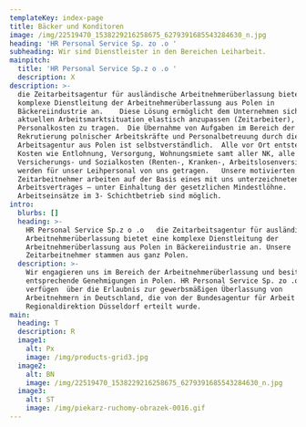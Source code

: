 ```yaml
---
templateKey: index-page
title: Bäcker und Konditoren
image: /img/22519470_1538229216258675_6279391685543284630_n.jpg
heading: 'HR Personal Service Sp. zo .o '
subheading: Wir sind Dienstleister in den Bereichen Leiharbeit.
mainpitch:
  title: 'HR Personal Service Sp.z o .o '
  description: X
description: >-
  die Zeitarbeitsagentur für ausländische Arbeitnehmerüberlassung bietet eine
  komplexe Dienstleitung der Arbeitnehmerüberlassung aus Polen in
  Bäckereiindustrie an.    Diese Lösung ermöglicht dem Unternehmen sich der
  aktuellen Arbeitsmarktsituation elastisch anzupassen (Zeitarbeiter), ohne
  Personalkosten zu tragen.  Die Übernahme von Aufgaben im Bereich der
  Rekrutierung polnischer Arbeitskräfte und Personalbetreuung durch die
  Arbeitsagentur aus Polen ist selbstverständlich.  Alle vor Ort entstehenden
  Kosten wie Entlohnung, Versorgung, Wohnungsmiete samt aller NK, alle Lohn-,
  Versicherungs- und Sozialkosten (Renten-, Kranken-, Arbeitslosenversicherung)
  werden für unser Leihpersonal von uns getragen.   Unsere motivierten
  Zeitarbeitnehmer arbeiten auf der Basis eines mit uns unterzeichneten
  Arbeitsvertrages – unter Einhaltung der gesetzlichen Mindestlöhne.
  Arbeitseinsätze im 3- Schichtbetrieb sind möglich.
intro:
  blurbs: []
  heading: >-
    HR Personal Service Sp.z o .o   die Zeitarbeitsagentur für ausländische
    Arbeitnehmerüberlassung bietet eine komplexe Dienstleitung der
    Arbeitnehmerüberlassung aus Polen in Bäckereiindustrie an. Unsere
    Zeitarbeitnehmer stammen aus ganz Polen.
  description: >-
    Wir engagieren uns im Bereich der Arbeitnehmerüberlassung und besitzen
    entsprechende Genehmigungen in Polen. HR Personal Service Sp. zo .o 
    verfügen  über die Erlaubnis zur gewerbsmäßigen Überlassung von
    Arbeitnehmern in Deutschland, die von der Bundesagentur für Arbeit -
    Regionaldirektion Düsseldorf erteilt wurde.
main:
  heading: T
  description: R
  image1:
    alt: Px
    image: /img/products-grid3.jpg
  image2:
    alt: BN
    image: /img/22519470_1538229216258675_6279391685543284630_n.jpg
  image3:
    alt: ST
    image: /img/piekarz-ruchomy-obrazek-0016.gif
---
```


